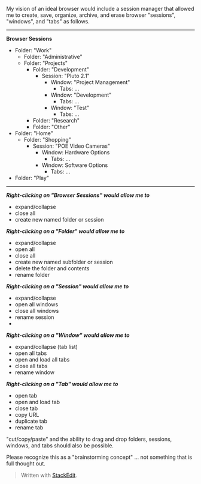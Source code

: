My vision of an ideal browser would include a session manager that allowed me to create, save, organize, archive, and erase browser  "sessions", "windows", and "tabs" as follows.
___
**Browser Sessions**
* Folder: "Work"
	* Folder: "Administrative"
	* Folder: "Projects"
		* Folder: "Development"
			* Session: "Pluto 2.1"
				* Window: "Project Management"
					* Tabs: ...
				* Window: "Development"
					* Tabs: ...
				* Window: "Test"
					* Tabs: ...
		* Folder: "Research"
		* Folder: "Other"
* Folder: "Home"
	* Folder: "Shopping"
		* Session: "POE Video Cameras"
			* Window: Hardware Options
				* Tabs: ...
			* Window: Software Options
				* Tabs: ...
* Folder: "Play"

___
***Right-clicking on "Browser Sessions" would allow me to*** 

 - expand/collapse
 - close all
 - create new named folder or session
 
 ***Right-clicking on a "Folder" would allow me to***
 
 - expand/collapse
 - open all
 - close all
 - create new named subfolder or session
 - delete the folder and contents
 - rename folder

***Right-clicking on a "Session" would allow me to*** 

 - expand/collapse
 - open all windows
 - close all windows
 - rename session
 - 

***Right-clicking on a "Window" would allow me to*** 

 - expand/collapse (tab list)
 - open all tabs
 - open and load all tabs
 - close all tabs
 - rename window

***Right-clicking on a "Tab" would allow me to*** 

 - open tab
 - open and load tab
 - close tab
 - copy URL
 - duplicate tab
 - rename tab
 
"cut/copy/paste" and the ability to drag and drop folders, sessions, windows, and tabs should also be possible. 

Please recognize this as a "brainstorming concept" ... not something that is full thought out. 

> Written with [StackEdit](https://stackedit.io/).
<!--stackedit_data:
eyJoaXN0b3J5IjpbMTM1NDA2NTQ3MywyMTI1NzQzMzIwLDExND
k4MjA0MDZdfQ==
-->